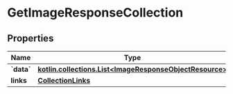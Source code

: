 
# GetImageResponseCollection

## Properties
| Name | Type | Description | Notes |
| ------------ | ------------- | ------------- | ------------- |
| **&#x60;data&#x60;** | [**kotlin.collections.List&lt;ImageResponseObjectResource&gt;**](ImageResponseObjectResource.md) |  |  |
| **links** | [**CollectionLinks**](CollectionLinks.md) |  |  [optional] |




